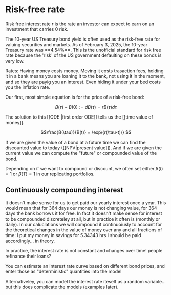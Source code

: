 
# Risk-free rate
Risk free interest rate $r$ is the rate an investor can expect to earn on an investment that carries 0 risk. 

The 10-year US Treasury bond yield is often used as the risk-free rate for valuing securities and markets. As of February 3, 2025, the 10-year Treasury rate was ==4.54%==. This is the unofficial standard for risk free rate because the 'risk' of the US government defaulting on these bonds is very low. 

Rates: Having money costs money. Moving it costs trasaction fees, holding it in a bank means you are loaning it to the bank, not using it in the moment, and so they are payig you an interest. Even hiding it under your bed costs you the inflation rate. 


Our first, most simple equation is for the price of a risk-free bond:

$$B(\tau)-B(0) := dB(\tau) = r  B(\tau) d\tau $$
  
The solution to this  [[ODE |first order ODE]] tells us the [[time value of money]]. 

$$\frac{B(\tau)}{B(t)} = \exp\{r(\tau-t)\} $$

  
If we are given the value of a bond at a future time we can find the discounted value to today ([[NPV|present value]]). And if we are given the current value we can compute the "future" or compounded value of the bond. 

  
Depending on if we want to compound or discount, we often set either $\beta(t) = 1$ or $\beta(T) = 1$ in our replicating portfolios. 

  

## Continuously compounding interest

It doesn't make sense for us to get paid our yearly interest once a year. This would mean that for 364 days our money is not changing value, for 364 days the bank borrows it for free. In fact it doesn't make sense for interest to be compounded discreteley at all, but in practice it often is (monthly or daily). In our caluclations we will compound it continuoiusly to account for the theoretical changes in the value of money over any and all fractions of time: I put my money in savings for 5.34343 hrs I should be paid accordingly... in theory.

  
In practice, the interest rate is not constant and changes over time! people refinance their loans?

  
You can estimate an interest rate curve based on different bond prices, and enter those as "deterministic" quantities into the model

  

Alternativeley, you can model the interest rate iteself as a random variable... but this does complicate the models (examples later). 


